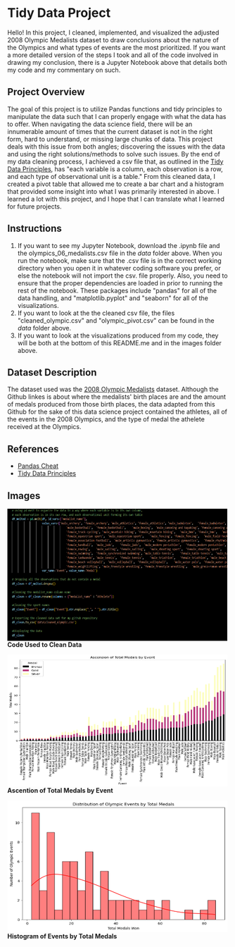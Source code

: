 # Tidy Data Project
Hello! In this project, I cleaned, implemented, and visualized the adjusted 2008 Olympic Medalists dataset to draw conclusions about the nature of the Olympics and what types of events are the most prioritized. If you want a more detailed version of the steps I took and all of the code involved in drawing my conclusion, there is a Jupyter Notebook above that details both my code and my commentary on such. 

## Project Overview
The goal of this project is to utilize Pandas functions and tidy principles to manipulate the data such that I can properly engage with what the data has to offer. When navigating the data science field, there will be an innumerable amount of times that the current dataset is not in the right form, hard to understand, or missing large chunks of data. This project deals with this issue from both angles; discovering the issues with the data and using the right solutions/methods to solve such issues. By the end of my data cleaning process, I achieved a csv file that, as outlined in the [Tidy Data Principles](https://vita.had.co.nz/papers/tidy-data.pdf), has "each variable is a column, each observation is a row, and each type of observational unit is a table." From this cleaned data, I created a pivot table that allowed me to create a bar chart and a histogram that provided some insight into what I was primarily interested in above. I learned a lot with this project, and I hope that I can translate what I learned for future projects. 

## Instructions
1. If you want to see my Jupyter Notebook, download the .ipynb file and the olympics_06_medalists.csv file in the *data* folder above. When you run the notebook, make sure that the .csv file is in the correct working directory when you open it in whatever coding software you prefer, or else the notebook will not import the csv. file properly. Also, you need to ensure that the proper dependencies are loaded in prior to running the rest of the notebook. These packages include "pandas" for all of the data handling, and "matplotlib.pyplot" and "seaborn" for all of the visualizations. 
2. If you want to look at the the cleaned csv file, the files "cleaned_olympic.csv" and "olympic_pivot.csv" can be found in the *data* folder above. 
3. If you want to look at the visualizations produced from my code, they will be both at the bottom of this README.me and in the images folder above. 

## Dataset Description
The dataset used was the [2008 Olympic Medalists](https://edjnet.github.io/OlympicsGoNUTS/2008/) dataset. Although the Github linkes is about where the medalists' birth places are and the amount of medals produced from those birth places, the data adapted from this Github for the sake of this data science project contained the athletes, all of the events in the 2008 Olympics, and the type of medal the athelete received at the Olympics. 

## References 
- [Pandas Cheat](https://pandas.pydata.org/Pandas_Cheat_Sheet.pdf)
- [Tidy Data Principles](https://vita.had.co.nz/papers/tidy-data.pdf)

## Images
<img align="left" width="500" height="300" src="https://github.com/roccoperi/PERI-Data-Science-Portfolio/blob/main/TidyData-Project/images/Cleaning%20Code.png"> 

**Code Used to Clean Data**

<img align="left" width="500" height="300" src="https://github.com/roccoperi/PERI-Data-Science-Portfolio/blob/main/TidyData-Project/images/barchart.png"> 

**Ascention of Total Medals by Event**

<img align="left" width="500" height="300" src="https://github.com/roccoperi/PERI-Data-Science-Portfolio/blob/main/TidyData-Project/images/histogram.png"> 

**Histogram of Events by Total Medals**


